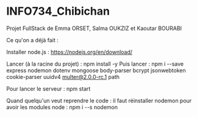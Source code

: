 # INFO734_Chibichan
Projet FullStack de Emma ORSET, Salma OUKZIZ et Kaoutar BOURABI

Ce qu'on a déjà fait :

Installer node.js : https://nodejs.org/en/download/

Lancer (à la racine du projet) : npm install -y
Puis lancer : npm i --save express nodemon dotenv mongoose body-parser bcrypt jsonwebtoken cookie-parser uuidv4 multer@2.0.0-rc.1 path

Pour lancer le serveur : npm start

Quand quelqu'un veut reprendre le code :
il faut réinstaller nodemon pour avoir les modules node :
npm i --s nodemon

